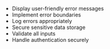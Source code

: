 - Display user-friendly error messages
- Implement error boundaries
- Log errors appropriately
- Secure sensitive data storage
- Validate all inputs
- Handle authentication securely 